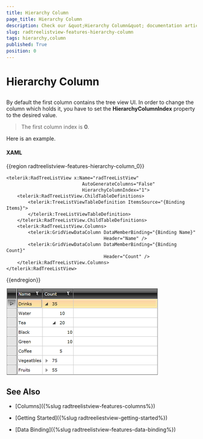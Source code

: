 ```yaml
---
title: Hierarchy Column
page_title: Hierarchy Column
description: Check our &quot;Hierarchy Column&quot; documentation article for the RadTreeListView WPF control.
slug: radtreelistview-features-hierarchy-column
tags: hierarchy,column
published: True
position: 0
---
```


# Hierarchy Column



## 

By default the first column contains the tree view UI. In order to change the column which holds it, you have to set the  __HierarchyColumnIndex__ property to the desired value.

>The first column index is __0__.

Here is an example.

#### __XAML__
{{region radtreelistview-features-hierarchy-column_0}}

	<telerik:RadTreeListView x:Name="radTreeListView"
	                            AutoGenerateColumns="False"
	                            HierarchyColumnIndex="1">
	    <telerik:RadTreeListView.ChildTableDefinitions>
	        <telerik:TreeListViewTableDefinition ItemsSource="{Binding Items}">
	        </telerik:TreeListViewTableDefinition>
	    </telerik:RadTreeListView.ChildTableDefinitions>
	    <telerik:RadTreeListView.Columns>
	        <telerik:GridViewDataColumn DataMemberBinding="{Binding Name}"
	                                    Header="Name" />
	        <telerik:GridViewDataColumn DataMemberBinding="{Binding Count}"
	                                    Header="Count" />
	    </telerik:RadTreeListView.Columns>
	</telerik:RadTreeListView>
{{endregion}}

![](images/RadTreeListView_HierarchyColumn_01.png)

## See Also

 * [Columns]({%slug radtreelistview-features-columns%})

 * [Getting Started]({%slug radtreeliestview-getting-started%})

 * [Data Binding]({%slug radtreelistview-features-data-binding%})

